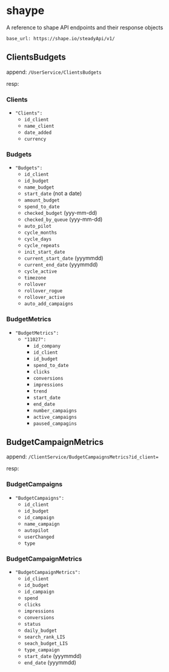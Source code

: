 # shaype

A reference to shape API endpoints and their response objects

`base_url: https://shape.io/steadyApi/v1/`

## ClientsBudgets
append: `/UserService/ClientsBudgets`

resp: 

### Clients
* `"Clients":`
  * `id_client`
  * `name_client`
  * `date_added`
  * `currency`

### Budgets
* `"Budgets":`
  * `id_client`
  * `id_budget`
  * `name_budget`
  * `start_date` (not a date)
  * `amount_budget`
  * `spend_to_date`
  * `checked_budget` (yyy-mm-dd)
  * `checked_by_queue` (yyy-mm-dd)
  * `auto_pilot`
  * `cycle_months`
  * `cycle_days`
  * `cycle_repeats`
  * `init_start_date`
  * `current_start_date` (yyymmdd)
  * `current_end_date` (yyymmdd)
  * `cycle_active`
  * `timezone`
  * `rollover`
  * `rollover_rogue`
  * `rollover_active`
  * `auto_add_campaigns`
  
### BudgetMetrics
* `"BudgetMetrics":`
  * `"11027":`
    * `id_company`
    * `id_client`
    * `id_budget`
    * `spend_to_date`
    * `clicks`
    * `conversions`
    * `impressions`
    * `trend`
    * `start_date`
    * `end_date`
    * `number_campaigns`
    * `active_campaigns`
    * `paused_campagins`
    
## BudgetCampaignMetrics
append: `/ClientService/BudgetCampaignsMetrics?id_client=`

resp: 

### BudgetCampaigns
* `"BudgetCampaigns":`
  * `id_client`
  * `id_budget`
  * `id_campaign`
  * `name_campaign`
  * `autopilot`
  * `userChanged`
  * `type`

### BudgetCampaignMetrics
* `"BudgetCampaignMetrics":`
  * `id_client`
  * `id_budget`
  * `id_campaign`
  * `spend`
  * `clicks`
  * `impressions`
  * `conversions`
  * `status`
  * `daily_budget`
  * `search_rank_LIS`
  * `seach_budget_LIS`
  * `type_campaign`
  * `start_date` (yyymmdd)
  * `end_date` (yyymmdd)

 

